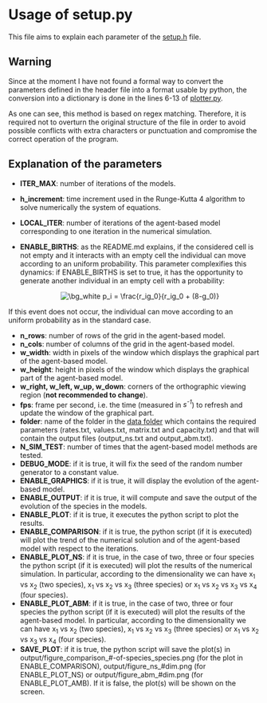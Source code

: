 # **Usage of setup.py**
This file aims to explain each parameter of the [setup.h](https://github.com/tommasomarzi/Competitive-Lotka-Volterra/blob/master/utilities/setup.h) file.

## Warning
Since at the moment I have not found a formal way to convert the parameters defined in the header file into a format usable by python, the conversion into a dictionary is done in the lines 6-13 of [plotter.py](https://github.com/tommasomarzi/Competitive-Lotka-Volterra/blob/master/utilities/plotter.py). 

As one can see, this method is based on regex matching. 
Therefore, it is required not to overturn the original structure of the file in order to avoid possible conflicts with extra characters or punctuation and compromise the correct operation of the program.

<!--
## Warning
Since at the moment I have not found a formal way to convert the parameters defined in the header file into a format usable by python, the conversion into a dictionary is done through a regex in the lines 6-13 of [plotter.py](https://github.com/tommasomarzi/Competitive-Lotka-Volterra/blob/master/utilities/plotter.py). 

This method works but it is sensitive to extra spaces and possible comments: therefore, to ensure its proper operation it is required that there are no spaces or comments after the parameter value (i.e. each line ends with the value).

The following examples should clear up any doubts (please select the text in the code box).

Example of correct use:
```cpp
#define this_is             "a_correct_format"
#define does_it_work        true
```
Example of incorrect use:
```cpp
#define this_is             "an_incorrect_format"          
#define does_it_work        false    
```
Another example of incorrect use:
```cpp
#define this_is             "an_incorrect_format"//this comment must be deleted! 
#define does_it_work        false
```
-->

## Explanation of the parameters
* **ITER_MAX**:                         number of iterations of the models.
* **h_increment**:                      time increment used in the Runge-Kutta 4 algorithm to solve numerically the system of equations.
* **LOCAL_ITER**:                       number of iterations of the agent-based model corresponding to one iteration in the numerical simulation.
* **ENABLE_BIRTHS**:                    as the README.md explains, if the considered cell is not empty and it interacts with an empty cell the individual can move according to an uniform probability. This parameter complexifies this dynamics: if ENABLE_BIRTHS is set to true, it has the opportunity to generate another individual in an empty cell with a probability:

    <p  align="center">
    <img src="https://latex.codecogs.com/png.image?\dpi{110}&space;\bg_white&space;p_i&space;=&space;\frac{r_ig_0}{r_ig_0&space;&plus;&space;(8-g_0)}" title="\bg_white p_i = \frac{r_ig_0}{r_ig_0 + (8-g_0)}" />
    <p\>
    
If this event does not occur, the individual can move according to an uniform probability as in the standard case.
* **n_rows**:                           number of rows of the grid in the agent-based model.
* **n_cols**:                           number of columns of the grid in the agent-based model.
* **w_width**:                          width in pixels of the window which displays the graphical part of the agent-based model.
* **w_height**:                         height in pixels of the window which displays the graphical part of the agent-based model.
* **w_right, w_left, w_up, w_down**:    corners of the orthographic viewing region (**not recommended to change**).
* **fps**:                              frame per second, i.e. the time (measured in *s<sup>-1</sup>*) to refresh and update the window of the graphical part.
* **folder**:                           name of the folder in the [data folder](https://github.com/tommasomarzi/Competitive-Lotka-Volterra/tree/master/data) which contains the required parameters (rates.txt, values.txt, matrix.txt and capacity.txt) and that will contain the output files (output_ns.txt and output_abm.txt).
* **N_SIM_TEST**:                       number of times that the agent-based model methods are tested.                     
* **DEBUG_MODE**:                       if it is true, it will fix the seed of the random number generator to a constant value.
* **ENABLE_GRAPHICS**:                  if it is true, it will display the evolution of the agent-based model.
* **ENABLE_OUTPUT**:                    if it is true, it will compute and save the output of the evolution of the species in the models. 
* **ENABLE_PLOT**:                      if it is true, it executes the python script to plot the results.
* **ENABLE_COMPARISON**:                if it is true, the python script (if it is executed) will plot the trend of the numerical solution and of the agent-based model with respect to the iterations.
* **ENABLE_PLOT_NS**:                   if it is true, in the case of two, three or four species the python script (if it is executed) will plot the results of the numerical simulation. In particular, according to the dimensionality we can have x<sub>1</sub> vs x<sub>2</sub> (two species), x<sub>1</sub> vs x<sub>2</sub> vs x<sub>3</sub> (three species) or x<sub>1</sub> vs x<sub>2</sub> vs x<sub>3</sub> vs x<sub>4</sub> (four species).
* **ENABLE_PLOT_ABM**:                  if it is true, in the case of two, three or four species the python script (if it is executed) will plot the results of the agent-based model. In particular, according to the dimensionality we can have x<sub>1</sub> vs x<sub>2</sub> (two species), x<sub>1</sub> vs x<sub>2</sub> vs x<sub>3</sub> (three species) or x<sub>1</sub> vs x<sub>2</sub> vs x<sub>3</sub> vs x<sub>4</sub> (four species).
* **SAVE_PLOT**:                      if it is true, the python script will save the plot(s) in output/figure_comparison_#-of-species_species.png (for the plot in ENABLE_COMPARISON), output/figure_ns_#dim.png (for ENABLE_PLOT_NS) or output/figure_abm_#dim.png (for ENABLE_PLOT_AMB). If it is false, the plot(s) will be shown on the screen. 
